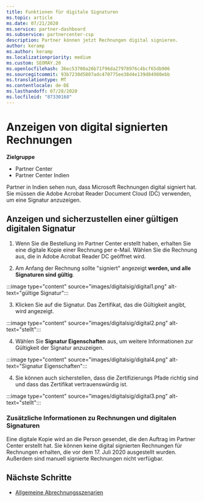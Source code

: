 ```yaml
---
title: Funktionen für digitale Signaturen
ms.topic: article
ms.date: 07/21/2020
ms.service: partner-dashboard
ms.subservice: partnercenter-csp
description: Partner können jetzt Rechnungen digital signieren.
author: keramp
ms.author: keramp
ms.localizationpriority: medium
ms.custom: SEOMAY.20
ms.openlocfilehash: 36ec53708a26b71f96da27978976c4bcf65db906
ms.sourcegitcommit: 93b7230d5807adc470775ee38d4e139d84980ebb
ms.translationtype: MT
ms.contentlocale: de-DE
ms.lasthandoff: 07/28/2020
ms.locfileid: "87330168"
---
```

# <a name="view-digitally-signed-invoices"></a>Anzeigen von digital signierten Rechnungen

**Zielgruppe**

- Partner Center
- Partner Center Indien


Partner in Indien sehen nun, dass Microsoft Rechnungen digital signiert hat. Sie müssen die Adobe Acrobat Reader Document Cloud (DC) verwenden, um eine Signatur anzuzeigen.

## <a name="how-to-view-and-insure-a-valid-digital-signature"></a>Anzeigen und sicherzustellen einer gültigen digitalen Signatur


1. Wenn Sie die Bestellung im Partner Center erstellt haben, erhalten Sie eine digitale Kopie einer Rechnung per e-Mail. Wählen Sie die Rechnung aus, die in Adobe Acrobat Reader DC geöffnet wird.


2. Am Anfang der Rechnung sollte "signiert" angezeigt **werden, und alle Signaturen sind gültig**.
 
 :::image type="content" source="images/digitalsig/digital1.png" alt-text="gültige Signatur":::

3. Klicken Sie auf die Signatur. Das Zertifikat, das die Gültigkeit angibt, wird angezeigt.

:::image type="content" source="images/digitalsig/digital2.png" alt-text="stellt"::: 

4. Wählen Sie **Signatur Eigenschaften** aus, um weitere Informationen zur Gültigkeit der Signatur anzuzeigen.

:::image type="content" source="images/digitalsig/digital4.png" alt-text="Signatur Eigenschaften"::: 

4. Sie können auch sicherstellen, dass die Zertifizierungs Pfade richtig sind und dass das Zertifikat vertrauenswürdig ist.

 :::image type="content" source="images/digitalsig/digital3.png" alt-text="stellt":::

### <a name="additional-information-on-invoices-and-digital-signatures"></a>Zusätzliche Informationen zu Rechnungen und digitalen Signaturen

Eine digitale Kopie wird an die Person gesendet, die den Auftrag im Partner Center erstellt hat. Sie können keine digital signierten Rechnungen für Rechnungen erhalten, die vor dem 17. Juli 2020 ausgestellt wurden. Außerdem sind manuell signierte Rechnungen nicht verfügbar.

## <a name="next-steps"></a>Nächste Schritte

- [Allgemeine Abrechnungsszenarien](common-billing-scenarios.md)